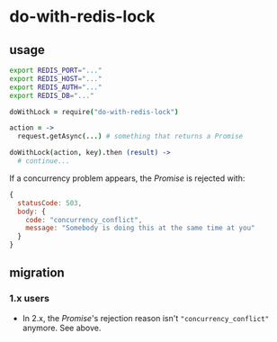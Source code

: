 # do-with-redis-lock

## usage

```bash
export REDIS_PORT="..."
export REDIS_HOST="..."
export REDIS_AUTH="..."
export REDIS_DB="..."
```

```coffee
doWithLock = require("do-with-redis-lock")

action = ->
  request.getAsync(...) # something that returns a Promise

doWithLock(action, key).then (result) ->
  # continue...
```

If a concurrency problem appears, the *Promise* is rejected with:
```js
{
  statusCode: 503,
  body: {
    code: "concurrency_conflict",
    message: "Somebody is doing this at the same time at you"
  }
}
```

## migration

### 1.x users
- In 2.x, the *Promise*'s rejection reason isn't `"concurrency_conflict"` anymore. See above.
